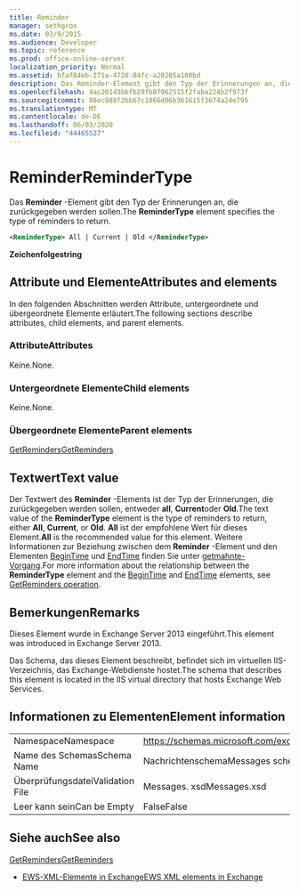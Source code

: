 ```yaml
---
title: Reminder
manager: sethgros
ms.date: 03/9/2015
ms.audience: Developer
ms.topic: reference
ms.prod: office-online-server
localization_priority: Normal
ms.assetid: bfaf84eb-271a-4728-84fc-a20205a100bd
description: Das Reminder-Element gibt den Typ der Erinnerungen an, die zurückgegeben werden sollen.
ms.openlocfilehash: 4ac20143bbfb29fb8f962515f2faba224b2f973f
ms.sourcegitcommit: 88ec988f2bb67c1866d06b361615f3674a24e795
ms.translationtype: MT
ms.contentlocale: de-DE
ms.lasthandoff: 06/03/2020
ms.locfileid: "44465527"
---
```

# <a name="remindertype"></a><span data-ttu-id="79ec5-103">Reminder</span><span class="sxs-lookup"><span data-stu-id="79ec5-103">ReminderType</span></span>

<span data-ttu-id="79ec5-104">Das **Reminder** -Element gibt den Typ der Erinnerungen an, die zurückgegeben werden sollen.</span><span class="sxs-lookup"><span data-stu-id="79ec5-104">The **ReminderType** element specifies the type of reminders to return.</span></span> 
  
```XML
<ReminderType> All | Current | Old </ReminderType>
```

 <span data-ttu-id="79ec5-105">**Zeichenfolge**</span><span class="sxs-lookup"><span data-stu-id="79ec5-105">**string**</span></span>
## <a name="attributes-and-elements"></a><span data-ttu-id="79ec5-106">Attribute und Elemente</span><span class="sxs-lookup"><span data-stu-id="79ec5-106">Attributes and elements</span></span>

<span data-ttu-id="79ec5-107">In den folgenden Abschnitten werden Attribute, untergeordnete und übergeordnete Elemente erläutert.</span><span class="sxs-lookup"><span data-stu-id="79ec5-107">The following sections describe attributes, child elements, and parent elements.</span></span>
  
### <a name="attributes"></a><span data-ttu-id="79ec5-108">Attribute</span><span class="sxs-lookup"><span data-stu-id="79ec5-108">Attributes</span></span>

<span data-ttu-id="79ec5-109">Keine.</span><span class="sxs-lookup"><span data-stu-id="79ec5-109">None.</span></span>
  
### <a name="child-elements"></a><span data-ttu-id="79ec5-110">Untergeordnete Elemente</span><span class="sxs-lookup"><span data-stu-id="79ec5-110">Child elements</span></span>

<span data-ttu-id="79ec5-111">Keine.</span><span class="sxs-lookup"><span data-stu-id="79ec5-111">None.</span></span>
  
### <a name="parent-elements"></a><span data-ttu-id="79ec5-112">Übergeordnete Elemente</span><span class="sxs-lookup"><span data-stu-id="79ec5-112">Parent elements</span></span>

[<span data-ttu-id="79ec5-113">GetReminders</span><span class="sxs-lookup"><span data-stu-id="79ec5-113">GetReminders</span></span>](getreminders.md)
  
## <a name="text-value"></a><span data-ttu-id="79ec5-114">Textwert</span><span class="sxs-lookup"><span data-stu-id="79ec5-114">Text value</span></span>

<span data-ttu-id="79ec5-115">Der Textwert des **Reminder** -Elements ist der Typ der Erinnerungen, die zurückgegeben werden sollen, entweder **all**, **Current**oder **Old**.</span><span class="sxs-lookup"><span data-stu-id="79ec5-115">The text value of the **ReminderType** element is the type of reminders to return, either **All**, **Current**, or **Old**.</span></span> <span data-ttu-id="79ec5-116">**All** ist der empfohlene Wert für dieses Element.</span><span class="sxs-lookup"><span data-stu-id="79ec5-116">**All** is the recommended value for this element.</span></span> <span data-ttu-id="79ec5-117">Weitere Informationen zur Beziehung zwischen dem **Reminder** -Element und den Elementen [BeginTime](begintime.md) und [EndTime](endtime-remindermessagedatatype.md) finden Sie unter [getmahnte-Vorgang](getreminders-operation.md).</span><span class="sxs-lookup"><span data-stu-id="79ec5-117">For more information about the relationship between the **ReminderType** element and the [BeginTime](begintime.md) and [EndTime](endtime-remindermessagedatatype.md) elements, see [GetReminders operation](getreminders-operation.md).</span></span>
  
## <a name="remarks"></a><span data-ttu-id="79ec5-118">Bemerkungen</span><span class="sxs-lookup"><span data-stu-id="79ec5-118">Remarks</span></span>

<span data-ttu-id="79ec5-119">Dieses Element wurde in Exchange Server 2013 eingeführt.</span><span class="sxs-lookup"><span data-stu-id="79ec5-119">This element was introduced in Exchange Server 2013.</span></span>
  
<span data-ttu-id="79ec5-120">Das Schema, das dieses Element beschreibt, befindet sich im virtuellen IIS-Verzeichnis, das Exchange-Webdienste hostet.</span><span class="sxs-lookup"><span data-stu-id="79ec5-120">The schema that describes this element is located in the IIS virtual directory that hosts Exchange Web Services.</span></span>
  
## <a name="element-information"></a><span data-ttu-id="79ec5-121">Informationen zu Elementen</span><span class="sxs-lookup"><span data-stu-id="79ec5-121">Element information</span></span>

|||
|:-----|:-----|
|<span data-ttu-id="79ec5-122">Namespace</span><span class="sxs-lookup"><span data-stu-id="79ec5-122">Namespace</span></span>  <br/> |https://schemas.microsoft.com/exchange/services/2006/messages  <br/> |
|<span data-ttu-id="79ec5-123">Name des Schemas</span><span class="sxs-lookup"><span data-stu-id="79ec5-123">Schema Name</span></span>  <br/> |<span data-ttu-id="79ec5-124">Nachrichtenschema</span><span class="sxs-lookup"><span data-stu-id="79ec5-124">Messages schema</span></span>  <br/> |
|<span data-ttu-id="79ec5-125">Überprüfungsdatei</span><span class="sxs-lookup"><span data-stu-id="79ec5-125">Validation File</span></span>  <br/> |<span data-ttu-id="79ec5-126">Messages. xsd</span><span class="sxs-lookup"><span data-stu-id="79ec5-126">Messages.xsd</span></span>  <br/> |
|<span data-ttu-id="79ec5-127">Leer kann sein</span><span class="sxs-lookup"><span data-stu-id="79ec5-127">Can be Empty</span></span>  <br/> |<span data-ttu-id="79ec5-128">False</span><span class="sxs-lookup"><span data-stu-id="79ec5-128">False</span></span>  <br/> |
   
## <a name="see-also"></a><span data-ttu-id="79ec5-129">Siehe auch</span><span class="sxs-lookup"><span data-stu-id="79ec5-129">See also</span></span>



[<span data-ttu-id="79ec5-130">GetReminders</span><span class="sxs-lookup"><span data-stu-id="79ec5-130">GetReminders</span></span>](getreminders.md)


- [<span data-ttu-id="79ec5-131">EWS-XML-Elemente in Exchange</span><span class="sxs-lookup"><span data-stu-id="79ec5-131">EWS XML elements in Exchange</span></span>](ews-xml-elements-in-exchange.md)

